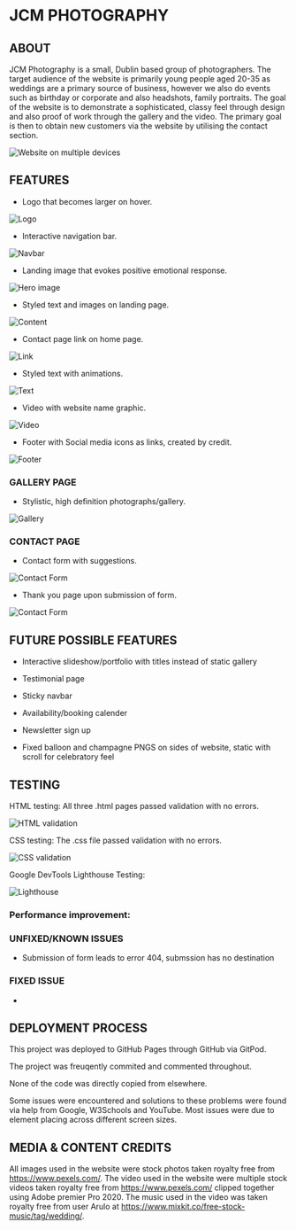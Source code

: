 # JCM PHOTOGRAPHY

## ABOUT

JCM Photography is a small, Dublin based group of photographers.
The target audience of the website is primarily young people aged 20-35 as weddings are a primary source of business, however we also do events such as birthday or corporate and also headshots, family portraits.
The goal of the website is to demonstrate a sophisticated, classy feel through design and also proof of work through the gallery and the video.
The primary goal is then to obtain new customers via the website by utilising the contact section.

![Website on multiple devices](assets/images/readme/device-setup.png?raw=true "Responsive")

## FEATURES

* Logo that becomes larger on hover.

![Logo](assets/images/readme/logo.png?raw=true "Logo")

* Interactive navigation bar.

![Navbar](assets/images/readme/navbar.png?raw=true "Navbar")

* Landing image that evokes positive emotional response.

![Hero image](assets/images/readme/landing-image.png?raw=true "Hero")

* Styled text and images on landing page.

![Content](assets/images/readme/image-2-screenshot.png?raw=true "Content")

* Contact page link on home page.

![Link](assets/images/readme/link.png?raw=true "Link")

* Styled text with animations.

![Text](assets/images/readme/text-animation.png?raw=true "Text")

* Video with website name graphic.

![Video](assets/images/readme/video-screenshot.png?raw=true "Video")

* Footer with Social media icons as links, created by credit.

![Footer](assets/images/readme/footer.png?raw=true "Footer")

### GALLERY PAGE

* Stylistic, high definition photographs/gallery.

![Gallery](assets/images/readme/screenshot-gallery.png?raw=true "Gallery")

### CONTACT PAGE

* Contact form with suggestions.

![Contact Form](assets/images/readme/form.png?raw=true "Form")

* Thank you page upon submission of form.

![Contact Form](assets/images/readme/thanks.png?raw=true "Form")

## FUTURE POSSIBLE FEATURES

* Interactive slideshow/portfolio with titles instead of static gallery

* Testimonial page

* Sticky navbar

* Availability/booking calender

* Newsletter sign up

* Fixed balloon and champagne PNGS on sides of website, static with scroll for celebratory feel

## TESTING

HTML testing: All three .html pages passed validation with no errors.

![HTML validation](assets/images/readme/html-validator.png?raw=true "HTML")

CSS testing: The .css file passed validation with no errors.

![CSS validation](assets/images/readme/css-validator.png?raw=true "CSS")

Google DevTools Lighthouse Testing:

![Lighthouse](assets/images/readme/lighthouse-scores.png?raw=true "Lighthouse")

### Performance improvement: 


### UNFIXED/KNOWN ISSUES

* Submission of form leads to error 404, submssion has no destination

### FIXED ISSUE

* 

## DEPLOYMENT PROCESS

This project was deployed to GitHub Pages through GitHub via GitPod.

The project was freuqently commited and commented throughout.

None of the code was directly copied from elsewhere.

Some issues were encountered and solutions to these problems were found via help from Google, W3Schools and YouTube. Most issues were due to element placing across different screen sizes.

##  MEDIA & CONTENT CREDITS

All images used in the website were stock photos taken royalty free from https://www.pexels.com/.
The video used in the website were multiple stock videos taken royalty free from https://www.pexels.com/ clipped together using Adobe premier Pro 2020.
The music used in the video was taken royalty free from user Arulo at https://www.mixkit.co/free-stock-music/tag/wedding/.
